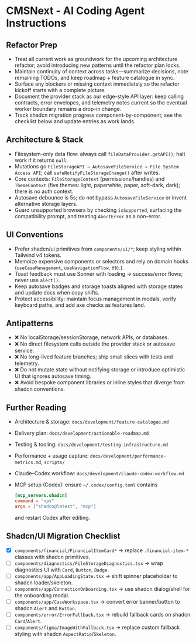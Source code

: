 # CMSNext - AI Coding Agent Instructions

## Refactor Prep
- Treat all current work as groundwork for the upcoming architecture refactor; avoid introducing new patterns until the refactor plan locks.
- Maintain continuity of context across tasks—summarize decisions, note remaining TODOs, and keep roadmap + feature catalogue in sync.
- Surface any blockers or missing context immediately so the refactor kickoff starts with a complete picture.
- Document the provider stack as our edge-style API layer: keep calling contracts, error envelopes, and telemetry notes current so the eventual worker boundary remains a drop-in change.
- Track shadcn migration progress component-by-component; see the checklist below and update entries as work lands.

## Architecture & Stack
- Filesystem-only data flow: always call `fileDataProvider.getAPI()`; halt work if it returns `null`.
- Mutations go `FileStorageAPI → AutosaveFileService → File System Access API`; call `safeNotifyFileStorageChange()` after writes.
- Core contexts: `FileStorageContext` (permissions/handles) and `ThemeContext` (five themes: light, paperwhite, paper, soft-dark, dark); there is no auth context.
- Autosave debounce is 5s; do not bypass `AutosaveFileService` or invent alternative storage layers.
- Guard unsupported browsers by checking `isSupported`, surfacing the compatibility prompt, and treating `AbortError` as a non-error.

## UI Conventions
- Prefer shadcn/ui primitives from `components/ui/*`; keep styling within Tailwind v4 tokens.
- Memoize expensive components or selectors and rely on domain hooks (`useCaseManagement`, `useNavigationFlow`, etc.).
- Toast feedback must use Sonner with loading → success/error flows; never use `alert()`.
- Keep autosave badges and storage toasts aligned with storage states and update docs when copy shifts.
- Protect accessibility: maintain focus management in modals, verify keyboard paths, and add axe checks as features land.

## Antipatterns
- ❌ No localStorage/sessionStorage, network APIs, or databases.
- ❌ No direct filesystem calls outside the provider stack or autosave service.
- ❌ No long-lived feature branches; ship small slices with tests and telemetry.
- ❌ Do not mutate state without notifying storage or introduce optimistic UI that ignores autosave timing.
- ❌ Avoid bespoke component libraries or inline styles that diverge from shadcn conventions.

## Further Reading
- Architecture & storage: `docs/development/feature-catalogue.md`
- Delivery plan: `docs/development/actionable-roadmap.md`
- Testing & tooling: `docs/development/testing-infrastructure.md`
- Performance + usage capture: `docs/development/performance-metrics.md`, `scripts/`
- Claude–Codex workflow: `docs/development/claude-codex-workflow.md`
- MCP setup (Codex): ensure `~/.codex/config.toml` contains
  
	```toml
	[mcp_servers.shadcn]
	command = "npx"
	args = ["shadcn@latest", "mcp"]
	```
	and restart Codex after editing.

## Shadcn/UI Migration Checklist
- [x] `components/financial/FinancialItemCard*` → replace `.financial-item-*` classes with shadcn primitives.
- [ ] `components/diagnostics/FileStorageDiagnostics.tsx` → wrap diagnostics UI with `Card`, `Button`, `Badge`.
- [ ] `components/app/AppLoadingState.tsx` → shift spinner placeholder to shadcn loader/skeleton.
- [ ] `components/app/ConnectionOnboarding.tsx` → use shadcn dialog/shell for the onboarding modal.
- [ ] `components/app/CaseWorkspace.tsx` → convert error banner/button to shadcn `Alert` and `Button`.
- [ ] `components/error/ErrorFallback.tsx` → rebuild fallback cards on shadcn `Card`/`Alert`.
- [ ] `components/figma/ImageWithFallback.tsx` → replace custom fallback styling with shadcn `AspectRatio`/`Skeleton`.